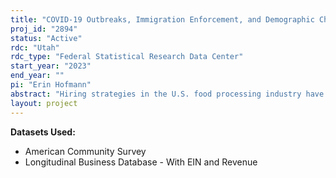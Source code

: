 ```yaml
---
title: "COVID-19 Outbreaks, Immigration Enforcement, and Demographic Change in the Rural United States"
proj_id: "2894"
status: "Active"
rdc: "Utah"
rdc_type: "Federal Statistical Research Data Center"
start_year: "2023"
end_year: ""
pi: "Erin Hofmann"
abstract: "Hiring strategies in the U.S. food processing industry have played an important role in attracting new international and domestic migration to rural counties, creating new immigrant and Latino communities in many rural places. The food processing industry has been affected by multiple crises in the past two decades: food processing facilities saw some of the first major disease outbreaks during the COVID-19 pandemic, and have also been the site of numerous large-scale immigration enforcement actions by the U.S. Department of Homeland Security. This proposal details a national-level study of demographic patterns in U.S. counties where food processing is a major employer, in order to identify possible effects of these crisis events. Specifically, I will use multilevel and difference-in-difference models to examine the effects of COVID-19 outbreaks and worksite immigration enforcement actions on employment and wages in the food processing industry, on county-level migration patterns, on women's fertility choices, and on ACS participation and nonresponse. In order to complete the project, I request access to restricted use ACS and Longitudinal Business Database files, which I will merge with publicly available data and a research-created county-level database of COVID-19 outbreaks and DHS immigration enforcement actions."
layout: project
---
```


**Datasets Used:**

  - American Community Survey 
  - Longitudinal Business Database - With EIN and Revenue 

